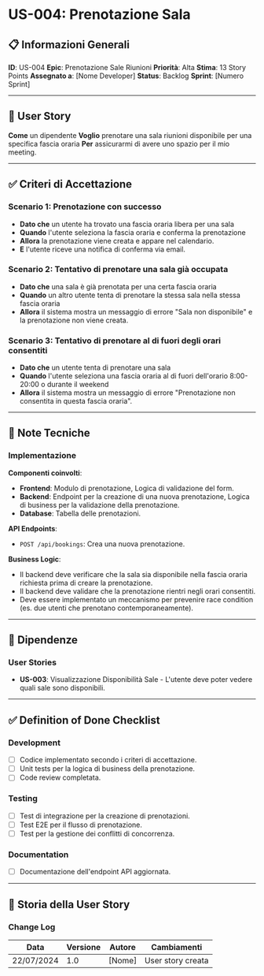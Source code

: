 # US-004: Prenotazione Sala

## 📋 Informazioni Generali
**ID**: US-004
**Epic**: Prenotazione Sale Riunioni
**Priorità**: Alta
**Stima**: 13 Story Points
**Assegnato a**: [Nome Developer]
**Status**: Backlog
**Sprint**: [Numero Sprint]

---

## 👤 User Story

**Come** un dipendente
**Voglio** prenotare una sala riunioni disponibile per una specifica fascia oraria
**Per** assicurarmi di avere uno spazio per il mio meeting.

---

## ✅ Criteri di Accettazione

### Scenario 1: Prenotazione con successo
- **Dato che** un utente ha trovato una fascia oraria libera per una sala
- **Quando** l'utente seleziona la fascia oraria e conferma la prenotazione
- **Allora** la prenotazione viene creata e appare nel calendario.
- **E** l'utente riceve una notifica di conferma via email.

### Scenario 2: Tentativo di prenotare una sala già occupata
- **Dato che** una sala è già prenotata per una certa fascia oraria
- **Quando** un altro utente tenta di prenotare la stessa sala nella stessa fascia oraria
- **Allora** il sistema mostra un messaggio di errore "Sala non disponibile" e la prenotazione non viene creata.

### Scenario 3: Tentativo di prenotare al di fuori degli orari consentiti
- **Dato che** un utente tenta di prenotare una sala
- **Quando** l'utente seleziona una fascia oraria al di fuori dell'orario 8:00-20:00 o durante il weekend
- **Allora** il sistema mostra un messaggio di errore "Prenotazione non consentita in questa fascia oraria".

---

## 🔧 Note Tecniche

### Implementazione
**Componenti coinvolti**:
- **Frontend**: Modulo di prenotazione, Logica di validazione del form.
- **Backend**: Endpoint per la creazione di una nuova prenotazione, Logica di business per la validazione della prenotazione.
- **Database**: Tabella delle prenotazioni.

**API Endpoints**:
- `POST /api/bookings`: Crea una nuova prenotazione.

**Business Logic**:
- Il backend deve verificare che la sala sia disponibile nella fascia oraria richiesta prima di creare la prenotazione.
- Il backend deve validare che la prenotazione rientri negli orari consentiti.
- Deve essere implementato un meccanismo per prevenire race condition (es. due utenti che prenotano contemporaneamente).

---

## 🔗 Dipendenze

### User Stories
- **US-003**: Visualizzazione Disponibilità Sale - L'utente deve poter vedere quali sale sono disponibili.

---

## ✅ Definition of Done Checklist

### Development
- [ ] Codice implementato secondo i criteri di accettazione.
- [ ] Unit tests per la logica di business della prenotazione.
- [ ] Code review completata.

### Testing
- [ ] Test di integrazione per la creazione di prenotazioni.
- [ ] Test E2E per il flusso di prenotazione.
- [ ] Test per la gestione dei conflitti di concorrenza.

### Documentation
- [ ] Documentazione dell'endpoint API aggiornata.

---

## 📅 Storia della User Story

### Change Log
| Data | Versione | Autore | Cambiamenti |
|---|---|---|---|
| 22/07/2024 | 1.0 | [Nome] | User story creata |
